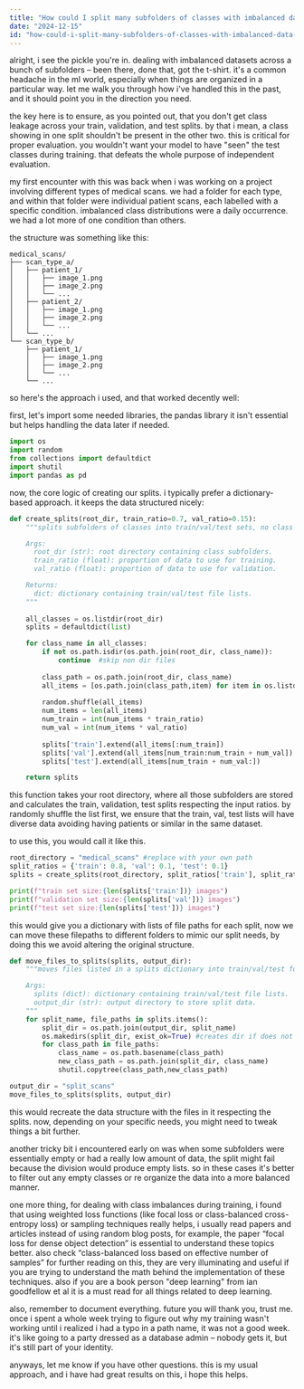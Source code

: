 ```yaml
---
title: "How could I split many subfolders of classes with imbalanced data into train val test, without classes overlapping?"
date: "2024-12-15"
id: "how-could-i-split-many-subfolders-of-classes-with-imbalanced-data-into-train-val-test-without-classes-overlapping"
---
```


alright, i see the pickle you're in. dealing with imbalanced datasets across a bunch of subfolders – been there, done that, got the t-shirt. it's a common headache in the ml world, especially when things are organized in a particular way. let me walk you through how i've handled this in the past, and it should point you in the direction you need.

the key here is to ensure, as you pointed out, that you don't get class leakage across your train, validation, and test splits. by that i mean, a class showing in one split shouldn't be present in the other two. this is critical for proper evaluation. you wouldn't want your model to have "seen" the test classes during training. that defeats the whole purpose of independent evaluation.

my first encounter with this was back when i was working on a project involving different types of medical scans. we had a folder for each type, and within that folder were individual patient scans, each labelled with a specific condition. imbalanced class distributions were a daily occurrence. we had a lot more of one condition than others.

the structure was something like this:

```
medical_scans/
├── scan_type_a/
│   ├── patient_1/
│   │   ├── image_1.png
│   │   ├── image_2.png
│   │   └── ...
│   ├── patient_2/
│   │   ├── image_1.png
│   │   ├── image_2.png
│   │   └── ...
│   └── ...
└── scan_type_b/
    ├── patient_1/
    │   ├── image_1.png
    │   ├── image_2.png
    │   └── ...
    └── ...
```

so here's the approach i used, and that worked decently well:

first, let's import some needed libraries, the pandas library it isn't essential but helps handling the data later if needed.

```python
import os
import random
from collections import defaultdict
import shutil
import pandas as pd
```

now, the core logic of creating our splits. i typically prefer a dictionary-based approach. it keeps the data structured nicely:

```python
def create_splits(root_dir, train_ratio=0.7, val_ratio=0.15):
    """splits subfolders of classes into train/val/test sets, no class overlap.

    Args:
      root_dir (str): root directory containing class subfolders.
      train_ratio (float): proportion of data to use for training.
      val_ratio (float): proportion of data to use for validation.

    Returns:
      dict: dictionary containing train/val/test file lists.
    """
    
    all_classes = os.listdir(root_dir)
    splits = defaultdict(list)

    for class_name in all_classes:
        if not os.path.isdir(os.path.join(root_dir, class_name)):
            continue  #skip non dir files
        
        class_path = os.path.join(root_dir, class_name)
        all_items = [os.path.join(class_path,item) for item in os.listdir(class_path) if os.path.isdir(os.path.join(class_path, item))]
        
        random.shuffle(all_items)
        num_items = len(all_items)
        num_train = int(num_items * train_ratio)
        num_val = int(num_items * val_ratio)
        
        splits['train'].extend(all_items[:num_train])
        splits['val'].extend(all_items[num_train:num_train + num_val])
        splits['test'].extend(all_items[num_train + num_val:])

    return splits

```
this function takes your root directory, where all those subfolders are stored and calculates the train, validation, test splits respecting the input ratios. by randomly shuffle the list first, we ensure that the train, val, test lists will have diverse data avoiding having patients or similar in the same dataset.

to use this, you would call it like this.

```python
root_directory = "medical_scans" #replace with your own path
split_ratios = {'train': 0.8, 'val': 0.1, 'test': 0.1}
splits = create_splits(root_directory, split_ratios['train'], split_ratios['val'])

print(f"train set size:{len(splits['train'])} images")
print(f"validation set size:{len(splits['val'])} images")
print(f"test set size:{len(splits['test'])} images")
```

this would give you a dictionary with lists of file paths for each split, now we can move these filepaths to different folders to mimic our split needs, by doing this we avoid altering the original structure.

```python
def move_files_to_splits(splits, output_dir):
    """moves files listed in a splits dictionary into train/val/test folders.

    Args:
      splits (dict): dictionary containing train/val/test file lists.
      output_dir (str): output directory to store split data.
    """
    for split_name, file_paths in splits.items():
        split_dir = os.path.join(output_dir, split_name)
        os.makedirs(split_dir, exist_ok=True) #creates dir if does not exist
        for class_path in file_paths:
            class_name = os.path.basename(class_path)
            new_class_path = os.path.join(split_dir, class_name)
            shutil.copytree(class_path,new_class_path)

output_dir = "split_scans"
move_files_to_splits(splits, output_dir)
```
this would recreate the data structure with the files in it respecting the splits.
now, depending on your specific needs, you might need to tweak things a bit further.

another tricky bit i encountered early on was when some subfolders were essentially empty or had a really low amount of data, the split might fail because the division would produce empty lists. so in these cases it's better to filter out any empty classes or re organize the data into a more balanced manner.

one more thing, for dealing with class imbalances during training, i found that using weighted loss functions (like focal loss or class-balanced cross-entropy loss) or sampling techniques really helps, i usually read papers and articles instead of using random blog posts, for example, the paper “focal loss for dense object detection” is essential to understand these topics better. also check “class-balanced loss based on effective number of samples” for further reading on this, they are very illuminating and useful if you are trying to understand the math behind the implementation of these techniques. also if you are a book person "deep learning" from ian goodfellow et al it is a must read for all things related to deep learning.

also, remember to document everything. future you will thank you, trust me. once i spent a whole week trying to figure out why my training wasn't working until i realized i had a typo in a path name, it was not a good week. it's like going to a party dressed as a database admin – nobody gets it, but it's still part of your identity.

anyways, let me know if you have other questions. this is my usual approach, and i have had great results on this, i hope this helps.
